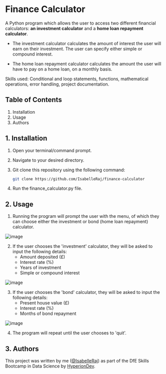 # Finance Calculator
A Python program which allows the user to access two different financial calculators: **an investment calculator** and a **home loan repayment calculator**.

- The investment calculator calculates the amount of interest the user will earn on their investment. The user can specify either simple or compound interest. 

- The home loan repayment calculator calculates the amount the user will have to pay on a home loan, on a monthly basis.

Skills used: Conditional and loop statements, functions, mathematical operations, error handling, project documentation.

## Table of Contents
1. Installation
2. Usage
3. Authors

## 1. Installation
1. Open your terminal/command prompt.
   
2. Navigate to your desired directory.
   
3. Git clone this repository using the following command:

   ```bash
   git clone https://github.com/IsabelleRaj/finance-calculator
   ```
4. Run the finance_calculator.py file.

## 2. Usage
1. Running the program will prompt the user with the menu, of which they can choose either the investment or bond (home loan repayment) calculator.
   
![image](https://github.com/IsabelleRaj/finalCapstone/assets/119440782/2d62cae7-cf1a-4b44-9f9b-0c0635b8b5bc)

2. If the user chooses the 'investment' calculator, they will be asked to input the following details:
   - Amount deposited (£)
   - Interest rate (%)
   - Years of investment
   - Simple or compound interest
   
![image](https://github.com/IsabelleRaj/finalCapstone/assets/119440782/ccd7618c-d253-46c3-8a8b-10b2963b4806)

3. If the user chooses the 'bond' calculator, they will be asked to input the following details:
   - Present house value (£)
   - Interest rate (%)
   - Months of bond repayment
   
![image](https://github.com/IsabelleRaj/finalCapstone/assets/119440782/186d5edc-0fbd-4d6f-be64-6b80f803c34c)

4. The program will repeat until the user chooses to 'quit'. 

## 3. Authors
This project was written by me ([@IsabelleRaj](https://github.com/IsabelleRaj)) as part of the DfE Skills Bootcamp in Data Science by [HyperionDev](https://www.hyperiondev.com/).
